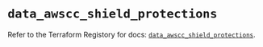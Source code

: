 # `data_awscc_shield_protections`

Refer to the Terraform Registory for docs: [`data_awscc_shield_protections`](https://registry.terraform.io/providers/hashicorp/awscc/0.70.0/docs/data-sources/shield_protections).
